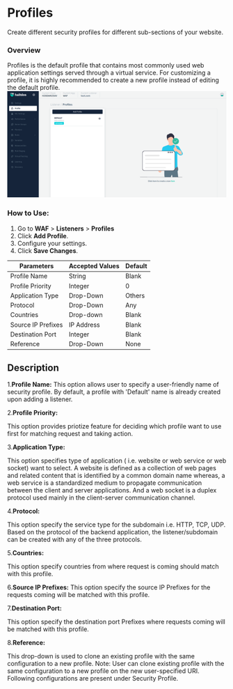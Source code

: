 # Profiles
Create different security profiles for different sub-sections of your website.
### Overview
Profiles is the default profile that contains most commonly used web application settings served through a virtual service. For customizing a profile, it is highly recommended to create a new profile instead of editing the default profile.  
![Profiles.png](/img/waf/v2/profile.png)
   
### How to Use:
1. Go to **WAF** > **Listeners** > **Profiles**
2. Click **Add Profile**.
3. Configure your settings.
4. Click **Save Changes**.
   
| Parameters         | Accepted Values | Default |
|--------------------|-----------------|---------|
| Profile Name       | String          | Blank   |
| Profile Priority   | Integer         | 0       |
| Application Type   | Drop-Down       | Others  |
| Protocol           | Drop-Down       | Any     |
| Countries          | Drop-down       | Blank   |
| Source IP Prefixes | IP Address      | Blank   |
| Destination Port   | Integer         | Blank   |
| Reference          | Drop-Down       | None    |
## Description

1.**Profile Name:**
This option allows user to specify a user-friendly name of security profile. By default, a profile with 'Default' name is already created upon adding a listener.

2.**Profile Priority:**

This option provides priotize feature for deciding which profile want to use first for matching request and taking action.

3.**Application Type:**

This option specifies type of application ( i.e. website or web service or web socket) want to select. A website is defined as a collection of web pages and related content that is identified by a common domain name whereas, a web service is a standardized medium to propagate communication between the client and server applications. And a web socket is a duplex protocol used mainly in the client-server communication channel.

4.**Protocol:**

This option specify the service type for the subdomain i.e. HTTP, TCP, UDP. Based on the protocol of the backend application, the listener/subdomain can be created with any of the three protocols. 

5.**Countries:**

This option specify countries from where request is coming should match with this profile.

6.**Source IP Prefixes:**
This option specify the source IP Prefixes for the requests coming will be matched with this profile.

7.**Destination Port:**

This option specify the destination port Prefixes where requests coming will be matched with this profile.

8.**Reference:**

This drop-down is used to clone an existing profile with the same configuration to a new profile.
Note: User can clone existing profile with the same configuration to a new profile on the new user-specified URI.
Following configurations are present under Security Profile.
